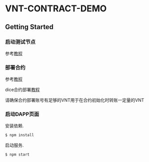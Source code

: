 # VNT-CONTRACT-DEMO

## Getting Started
 
### 启动测试节点
  
参考[教程](http://https://github.com/vntchain/vnt-documentation/blob/master/introduction/set-up-vnt-network/set-up-4-node-vnt-network.md)

### 部署合约
  
参考[教程](https://github.com/vntchain/vnt-documentation/blob/master/smart-contract/deploy-contract-tutorial.md)

dice合约部署[教程](https://github.com/vntchain/vnt-contract-demo/blob/master/contract/README.md)

请确保合约部署账号有足够的VNT用于在合约初始化时转账一定量的VNT
    
### 启动DAPP页面

安装依赖.

```bash
$ npm install
```

启动服务.

```bash
$ npm start
```

  